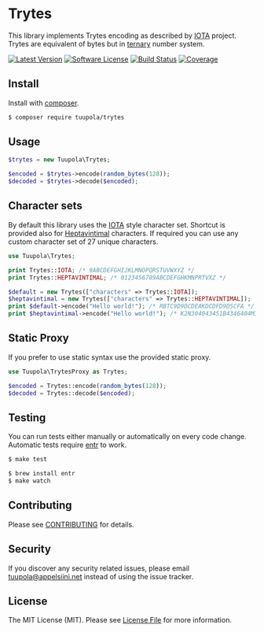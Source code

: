 # Trytes

This library implements Trytes encoding as described by [IOTA](https://learn.iota.org/faq/trytes-and-trits) project. Trytes are equivalent of bytes but in [ternary](http://homepage.divms.uiowa.edu/~jones/ternary/numbers.shtml) number system.

[![Latest Version](https://img.shields.io/packagist/v/tuupola/trytes.svg?style=flat-square)](https://packagist.org/packages/tuupola/trytes)
[![Software License](https://img.shields.io/badge/license-MIT-brightgreen.svg?style=flat-square)](LICENSE.md)
[![Build Status](https://img.shields.io/travis/tuupola/trytes/master.svg?style=flat-square)](https://travis-ci.org/tuupola/trytes)
[![Coverage](http://img.shields.io/codecov/c/github/tuupola/trytes.svg?style=flat-square)](https://codecov.io/github/tuupola/trytes)

## Install

Install with [composer](https://getcomposer.org/).

``` bash
$ composer require tuupola/trytes
```

## Usage

``` php
$trytes = new Tuupola\Trytes;

$encoded = $trytes->encode(random_bytes(128));
$decoded = $trytes->decode($encoded);
```

## Character sets

By default this library uses the [IOTA](http://iota.org/) style character set. Shortcut is provided also for [Heptavintimal](http://homepage.divms.uiowa.edu/~jones/ternary/hept.shtml) characters. If required you can use any custom character set of 27 unique characters.

```php
use Tuupola\Trytes;

print Trytes::IOTA; /* 9ABCDEFGHIJKLMNOPQRSTUVWXYZ */
print Trytes::HEPTAVINTIMAL; /* 0123456789ABCDEFGHKMNPRTVXZ */

$default = new Trytes(["characters" => Trytes::IOTA]);
$heptavintimal = new Trytes(["characters" => Trytes::HEPTAVINTIMAL]);
print $default->encode("Hello world!"); /* RBTC9D9DCDEAKDCDFD9DSCFA */
print $heptavintimal->encode("Hello world!"); /* K2N304043451B4346404M361 */
```

## Static Proxy

If you prefer to use static syntax use the provided static proxy.

``` php
use Tuupola\TrytesProxy as Trytes;

$encoded = Trytes::encode(random_bytes(128));
$decoded = Trytes::decode($encoded);
```

## Testing

You can run tests either manually or automatically on every code change. Automatic tests require [entr](http://entrproject.org/) to work.

``` bash
$ make test
```
``` bash
$ brew install entr
$ make watch
```

## Contributing

Please see [CONTRIBUTING](CONTRIBUTING.md) for details.

## Security

If you discover any security related issues, please email tuupola@appelsiini.net instead of using the issue tracker.

## License

The MIT License (MIT). Please see [License File](LICENSE.md) for more information.
